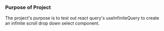 ### Purpose of Project
The project's purpose is to test out react query's useInfiniteQuery to create an infinite scroll drop down select component.